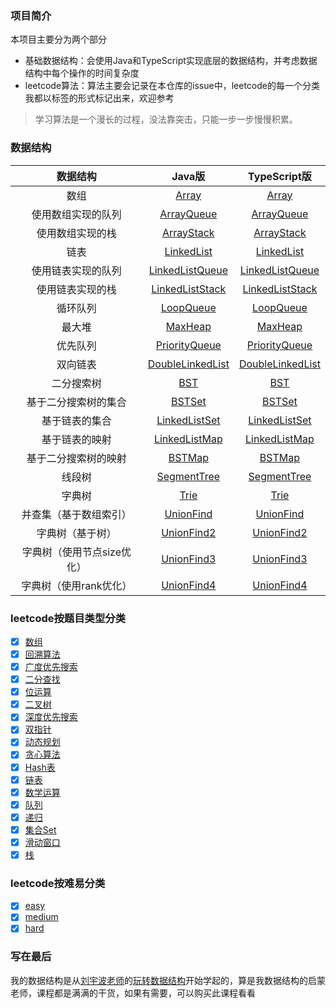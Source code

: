 ### 项目简介
本项目主要分为两个部分
- 基础数据结构：会使用Java和TypeScript实现底层的数据结构，并考虑数据结构中每个操作的时间复杂度
- leetcode算法：算法主要会记录在本仓库的issue中，leetcode的每一个分类我都以标签的形式标记出来，欢迎参考

> 学习算法是一个漫长的过程，没法靠突击，只能一步一步慢慢积累。

### 数据结构
数据结构 | Java版 |  TypeScript版  
:-:|:-:|:-:
数组 | [Array](./DataStructureJava/Array.java) | [Array](./DataStructureTypeScript/Array.ts) |
使用数组实现的队列 | [ArrayQueue](./DataStructureJava/ArrayQueue.java) | [ArrayQueue](./DataStructureTypeScript/ArrayQueue.ts) |
使用数组实现的栈 | [ArrayStack](./DataStructureJava/ArrayStack.java) | [ArrayStack](./DataStructureTypeScript/ArrayStack.ts) |
链表 | [LinkedList](./DataStructureJava/LinkedList.java) | [LinkedList](./DataStructureTypeScript/LinkedList.ts) |
使用链表实现的队列 | [LinkedListQueue](./DataStructureJava/LinkedListQueue.java) | [LinkedListQueue](./DataStructureTypeScript/LinkedListQueue.ts) |
使用链表实现的栈 | [LinkedListStack](./DataStructureJava/LinkedListStack.java) | [LinkedListStack](./DataStructureTypeScript/LinkedListStack.ts) |
循环队列 | [LoopQueue](./DataStructureJava/LoopQueue.java) | [LoopQueue](./DataStructureTypeScript/LoopQueue.ts) |
最大堆 | [MaxHeap](./DataStructureJava/MaxHeap.java) | [MaxHeap](./DataStructureTypeScript/MaxHeap.ts) |
优先队列 | [PriorityQueue](./DataStructureJava/PriorityQueue.java) | [PriorityQueue](./DataStructureTypeScript/PriorityQueue.ts) |
双向链表 | [DoubleLinkedList](./DataStructureJava/DoubleLinkedList.java) | [DoubleLinkedList](./DataStructureTypeScript/DoubleLinkedList.ts) |
二分搜索树 | [BST](./DataStructureJava/BST.java) | [BST](./DataStructureTypeScript/BST.ts) |
基于二分搜索树的集合 | [BSTSet](./DataStructureJava/BSTSet.java) | [BSTSet](./DataStructureTypeScript/BSTSet.ts) |
基于链表的集合 | [LinkedListSet](./DataStructureJava/LinkedListSet.java) | [LinkedListSet](./DataStructureTypeScript/LinkedListSet.ts) |
基于链表的映射 | [LinkedListMap](./DataStructureJava/LinkedListMap.java) | [LinkedListMap](./DataStructureTypeScript/LinkedListMap.ts) |
基于二分搜索树的映射 | [BSTMap](./DataStructureJava/BSTMap.java) | [BSTMap](./DataStructureTypeScript/BSTMap.ts) |
线段树 | [SegmentTree](./DataStructureJava/SegmentTree.java) | [SegmentTree](./DataStructureTypeScript/SegmentTree.ts) |
字典树 | [Trie](./DataStructureJava/Trie.java) | [Trie](./DataStructureTypeScript/Trie.ts) |
并查集（基于数组索引） | [UnionFind](./DataStructureJava/UnionFind.java) | [UnionFind](./DataStructureTypeScript/UnionFind.ts) |
字典树（基于树） | [UnionFind2](./DataStructureJava/UnionFind2.java) | [UnionFind2](./DataStructureTypeScript/UnionFind2.ts) |
字典树（使用节点size优化） | [UnionFind3](./DataStructureJava/UnionFind3.java) | [UnionFind3](./DataStructureTypeScript/UnionFind3.ts) |
字典树（使用rank优化） | [UnionFind4](./DataStructureJava/UnionFind4.java) | [UnionFind4](./DataStructureTypeScript/UnionFind4.ts) |

### leetcode按题目类型分类
- [x] [数组](https://github.com/GuoLizhi/algorithm/labels/Array)
- [x] [回溯算法](https://github.com/GuoLizhi/algorithm/labels/Backtracking)
- [x] [广度优先搜索](https://github.com/GuoLizhi/algorithm/labels/BFS)
- [x] [二分查找](https://github.com/GuoLizhi/algorithm/labels/Binary%20Search)
- [x] [位运算](https://github.com/GuoLizhi/algorithm/labels/Bit%20Manipulation)
- [x] [二叉树](https://github.com/GuoLizhi/algorithm/labels/Tree)
- [x] [深度优先搜索](https://github.com/GuoLizhi/algorithm/labels/DFS)
- [x] [双指针](https://github.com/GuoLizhi/algorithm/labels/Two%20Pointers)
- [x] [动态规划](https://github.com/GuoLizhi/algorithm/labels/DP)
- [x] [贪心算法](https://github.com/GuoLizhi/algorithm/labels/Greedy)
- [x] [Hash表](https://github.com/GuoLizhi/algorithm/labels/HashTable)
- [x] [链表](https://github.com/GuoLizhi/algorithm/labels/LinkedList)
- [x] [数学运算](https://github.com/GuoLizhi/algorithm/labels/Math)
- [x] [队列](https://github.com/GuoLizhi/algorithm/labels/Queue)
- [x] [递归](https://github.com/GuoLizhi/algorithm/labels/Recursion)
- [x] [集合Set](https://github.com/GuoLizhi/algorithm/labels/Set)
- [x] [滑动窗口](https://github.com/GuoLizhi/algorithm/labels/Sliding%20Window)
- [x] [栈](https://github.com/GuoLizhi/algorithm/labels/Stack)

### leetcode按难易分类
- [x] [easy](https://github.com/GuoLizhi/algorithm/labels/Easy)
- [x] [medium](https://github.com/GuoLizhi/algorithm/labels/Medium)
- [x] [hard](https://github.com/GuoLizhi/algorithm/labels/Hard)

### 写在最后
我的数据结构是从[刘宇波老师](https://github.com/liuyubobobo/)的[玩转数据结构](https://coding.imooc.com/class/207.html)开始学起的，算是我数据结构的启蒙老师，课程都是满满的干货，如果有需要，可以购买此课程看看